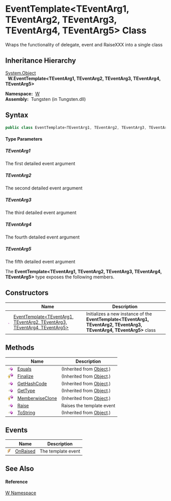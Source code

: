 EventTemplate&lt;TEventArg1, TEventArg2, TEventArg3, TEventArg4, TEventArg5> Class
==================================================================================
   Wraps the functionality of delegate, event and RaiseXXX into a single class


Inheritance Hierarchy
---------------------
[System.Object][1]  
  **W.EventTemplate<TEventArg1, TEventArg2, TEventArg3, TEventArg4, TEventArg5>**  

  **Namespace:**  [W][2]  
  **Assembly:**  Tungsten (in Tungsten.dll)

Syntax
------

```csharp
public class EventTemplate<TEventArg1, TEventArg2, TEventArg3, TEventArg4, TEventArg5>

```

#### Type Parameters

##### *TEventArg1*
The first detailed event argument

##### *TEventArg2*
The second detailed event argument

##### *TEventArg3*
The third detailed event argument

##### *TEventArg4*
The fourth detailed event argument

##### *TEventArg5*
The fifth detailed event argument

The **EventTemplate<TEventArg1, TEventArg2, TEventArg3, TEventArg4, TEventArg5>** type exposes the following members.


Constructors
------------

                 | Name                                                                              | Description                                                                                                           
---------------- | --------------------------------------------------------------------------------- | --------------------------------------------------------------------------------------------------------------------- 
![Public method] | [EventTemplate&lt;TEventArg1, TEventArg2, TEventArg3, TEventArg4, TEventArg5>][3] | Initializes a new instance of the **EventTemplate<TEventArg1, TEventArg2, TEventArg3, TEventArg4, TEventArg5>** class 


Methods
-------

                    | Name                 | Description                   
------------------- | -------------------- | ----------------------------- 
![Public method]    | [Equals][4]          | (Inherited from [Object][1].) 
![Protected method] | [Finalize][5]        | (Inherited from [Object][1].) 
![Public method]    | [GetHashCode][6]     | (Inherited from [Object][1].) 
![Public method]    | [GetType][7]         | (Inherited from [Object][1].) 
![Protected method] | [MemberwiseClone][8] | (Inherited from [Object][1].) 
![Public method]    | [Raise][9]           | Raises the template event     
![Public method]    | [ToString][10]       | (Inherited from [Object][1].) 


Events
------

                | Name           | Description        
--------------- | -------------- | ------------------ 
![Public event] | [OnRaised][11] | The template event 


See Also
--------

#### Reference
[W Namespace][2]  

[1]: http://msdn.microsoft.com/en-us/library/e5kfa45b
[2]: ../README.md
[3]: _ctor.md
[4]: http://msdn.microsoft.com/en-us/library/bsc2ak47
[5]: http://msdn.microsoft.com/en-us/library/4k87zsw7
[6]: http://msdn.microsoft.com/en-us/library/zdee4b3y
[7]: http://msdn.microsoft.com/en-us/library/dfwy45w9
[8]: http://msdn.microsoft.com/en-us/library/57ctke0a
[9]: Raise.md
[10]: http://msdn.microsoft.com/en-us/library/7bxwbwt2
[11]: OnRaised.md
[Public method]: ../../_icons/pubmethod.gif "Public method"
[Protected method]: ../../_icons/protmethod.gif "Protected method"
[Public event]: ../../_icons/pubevent.gif "Public event"